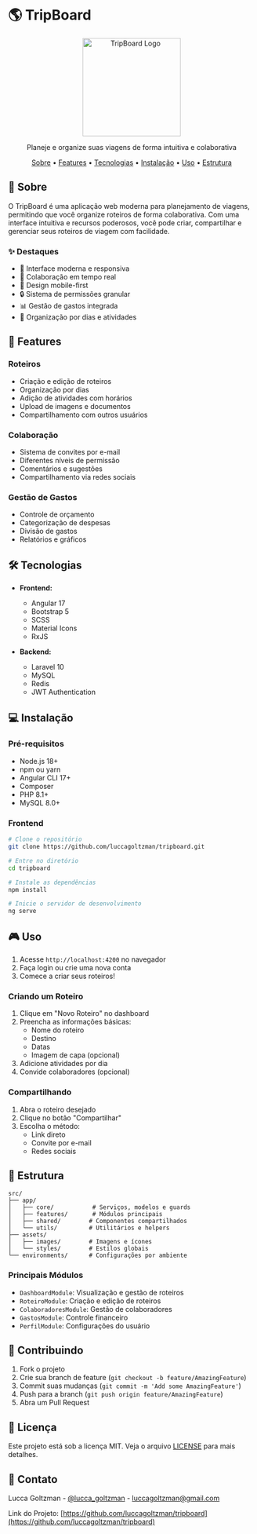 # 🌎 TripBoard

<div align="center">
  <img src="src/assets/images/logo.png" alt="TripBoard Logo" width="200"/>
  
  <p align="center">
    Planeje e organize suas viagens de forma intuitiva e colaborativa
  </p>

  <p>
    <a href="#-sobre">Sobre</a> •
    <a href="#-features">Features</a> •
    <a href="#-tecnologias">Tecnologias</a> •
    <a href="#-instalação">Instalação</a> •
    <a href="#-uso">Uso</a> •
    <a href="#-estrutura">Estrutura</a>
  </p>
</div>

## 📖 Sobre

O TripBoard é uma aplicação web moderna para planejamento de viagens, permitindo que você organize roteiros de forma colaborativa. Com uma interface intuitiva e recursos poderosos, você pode criar, compartilhar e gerenciar seus roteiros de viagem com facilidade.

### ✨ Destaques

- 🎨 Interface moderna e responsiva
- 👥 Colaboração em tempo real
- 📱 Design mobile-first
- 🔒 Sistema de permissões granular
- 📊 Gestão de gastos integrada
- 📍 Organização por dias e atividades

## 🚀 Features

### Roteiros
- Criação e edição de roteiros
- Organização por dias
- Adição de atividades com horários
- Upload de imagens e documentos
- Compartilhamento com outros usuários

### Colaboração
- Sistema de convites por e-mail
- Diferentes níveis de permissão
- Comentários e sugestões
- Compartilhamento via redes sociais

### Gestão de Gastos
- Controle de orçamento
- Categorização de despesas
- Divisão de gastos
- Relatórios e gráficos

## 🛠 Tecnologias

- **Frontend:**
  - Angular 17
  - Bootstrap 5
  - SCSS
  - Material Icons
  - RxJS

- **Backend:**
  - Laravel 10
  - MySQL
  - Redis
  - JWT Authentication

## 💻 Instalação

### Pré-requisitos

- Node.js 18+
- npm ou yarn
- Angular CLI 17+
- Composer
- PHP 8.1+
- MySQL 8.0+

### Frontend

```bash
# Clone o repositório
git clone https://github.com/luccagoltzman/tripboard.git

# Entre no diretório
cd tripboard

# Instale as dependências
npm install

# Inicie o servidor de desenvolvimento
ng serve

```

## 🎮 Uso

1. Acesse `http://localhost:4200` no navegador
2. Faça login ou crie uma nova conta
3. Comece a criar seus roteiros!

### Criando um Roteiro

1. Clique em "Novo Roteiro" no dashboard
2. Preencha as informações básicas:
   - Nome do roteiro
   - Destino
   - Datas
   - Imagem de capa (opcional)
3. Adicione atividades por dia
4. Convide colaboradores (opcional)

### Compartilhando

1. Abra o roteiro desejado
2. Clique no botão "Compartilhar"
3. Escolha o método:
   - Link direto
   - Convite por e-mail
   - Redes sociais

## 📁 Estrutura

```
src/
├── app/
│   ├── core/           # Serviços, modelos e guards
│   ├── features/       # Módulos principais
│   ├── shared/        # Componentes compartilhados
│   └── utils/         # Utilitários e helpers
├── assets/
│   ├── images/        # Imagens e ícones
│   └── styles/        # Estilos globais
└── environments/      # Configurações por ambiente
```

### Principais Módulos

- `DashboardModule`: Visualização e gestão de roteiros
- `RoteiroModule`: Criação e edição de roteiros
- `ColaboradoresModule`: Gestão de colaboradores
- `GastosModule`: Controle financeiro
- `PerfilModule`: Configurações do usuário

## 🤝 Contribuindo

1. Fork o projeto
2. Crie sua branch de feature (`git checkout -b feature/AmazingFeature`)
3. Commit suas mudanças (`git commit -m 'Add some AmazingFeature'`)
4. Push para a branch (`git push origin feature/AmazingFeature`)
5. Abra um Pull Request

## 📝 Licença

Este projeto está sob a licença MIT. Veja o arquivo [LICENSE](LICENSE) para mais detalhes.

## 📧 Contato

Lucca Goltzman - [@lucca_goltzman](https://instagram.com/lucca_goltzman) - luccagoltzman@gmail.com

Link do Projeto: [https://github.com/luccagoltzman/tripboard](https://github.com/luccagoltzman/tripboard)
